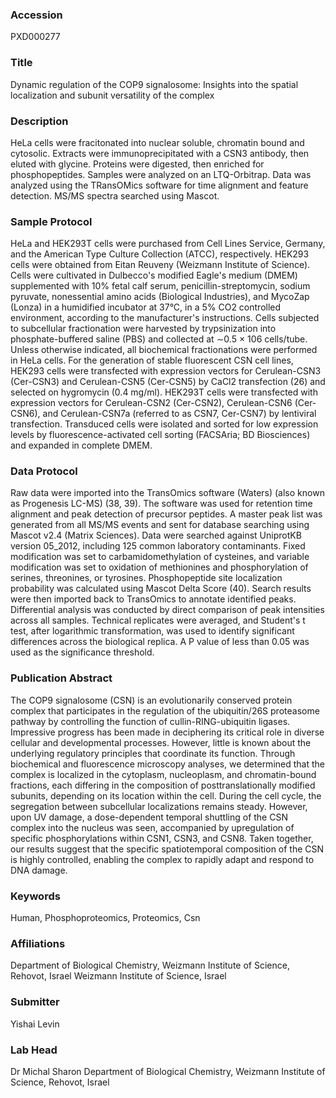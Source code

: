 ### Accession
PXD000277

### Title
Dynamic regulation of the COP9 signalosome:  Insights into the spatial localization and subunit versatility of the complex

### Description
HeLa cells were fracitonated into nuclear soluble, chromatin bound and cytosolic. Extracts were immunoprecipitated with a CSN3 antibody, then eluted with glycine. Proteins were digested, then enriched for phosphopeptides. Samples were analyzed on an LTQ-Orbitrap. Data was analyzed using the TRansOMics software for time alignment and feature detection. MS/MS spectra searched using Mascot.

### Sample Protocol
HeLa and HEK293T cells were purchased from Cell Lines Service, Germany, and the American Type Culture Collection (ATCC), respectively. HEK293 cells were obtained from Eitan Reuveny (Weizmann Institute of Science). Cells were cultivated in Dulbecco's modified Eagle's medium (DMEM) supplemented with 10% fetal calf serum, penicillin-streptomycin, sodium pyruvate, nonessential amino acids (Biological Industries), and MycoZap (Lonza) in a humidified incubator at 37°C, in a 5% CO2 controlled environment, according to the manufacturer's instructions. Cells subjected to subcellular fractionation were harvested by trypsinization into phosphate-buffered saline (PBS) and collected at ∼0.5 × 106 cells/tube. Unless otherwise indicated, all biochemical fractionations were performed in HeLa cells. For the generation of stable fluorescent CSN cell lines, HEK293 cells were transfected with expression vectors for Cerulean-CSN3 (Cer-CSN3) and Cerulean-CSN5 (Cer-CSN5) by CaCl2 transfection (26) and selected on hygromycin (0.4 mg/ml). HEK293T cells were transfected with expression vectors for Cerulean-CSN2 (Cer-CSN2), Cerulean-CSN6 (Cer-CSN6), and Cerulean-CSN7a (referred to as CSN7, Cer-CSN7) by lentiviral transfection. Transduced cells were isolated and sorted for low expression levels by fluorescence-activated cell sorting (FACSAria; BD Biosciences) and expanded in complete DMEM.

### Data Protocol
Raw data were imported into the TransOmics software (Waters) (also known as Progenesis LC-MS) (38, 39). The software was used for retention time alignment and peak detection of precursor peptides. A master peak list was generated from all MS/MS events and sent for database searching using Mascot v2.4 (Matrix Sciences). Data were searched against UniprotKB version 05_2012, including 125 common laboratory contaminants. Fixed modification was set to carbamidomethylation of cysteines, and variable modification was set to oxidation of methionines and phosphorylation of serines, threonines, or tyrosines. Phosphopeptide site localization probability was calculated using Mascot Delta Score (40). Search results were then imported back to TransOmics to annotate identified peaks. Differential analysis was conducted by direct comparison of peak intensities across all samples. Technical replicates were averaged, and Student's t test, after logarithmic transformation, was used to identify significant differences across the biological replica. A P value of less than 0.05 was used as the significance threshold.

### Publication Abstract
The COP9 signalosome (CSN) is an evolutionarily conserved protein complex that participates in the regulation of the ubiquitin/26S proteasome pathway by controlling the function of cullin-RING-ubiquitin ligases. Impressive progress has been made in deciphering its critical role in diverse cellular and developmental processes. However, little is known about the underlying regulatory principles that coordinate its function. Through biochemical and fluorescence microscopy analyses, we determined that the complex is localized in the cytoplasm, nucleoplasm, and chromatin-bound fractions, each differing in the composition of posttranslationally modified subunits, depending on its location within the cell. During the cell cycle, the segregation between subcellular localizations remains steady. However, upon UV damage, a dose-dependent temporal shuttling of the CSN complex into the nucleus was seen, accompanied by upregulation of specific phosphorylations within CSN1, CSN3, and CSN8. Taken together, our results suggest that the specific spatiotemporal composition of the CSN is highly controlled, enabling the complex to rapidly adapt and respond to DNA damage.

### Keywords
Human, Phosphoproteomics, Proteomics, Csn

### Affiliations
Department of Biological Chemistry, Weizmann Institute of Science, Rehovot, Israel
Weizmann Institute of Science, Israel

### Submitter
Yishai Levin

### Lab Head
Dr Michal Sharon
Department of Biological Chemistry, Weizmann Institute of Science, Rehovot, Israel


